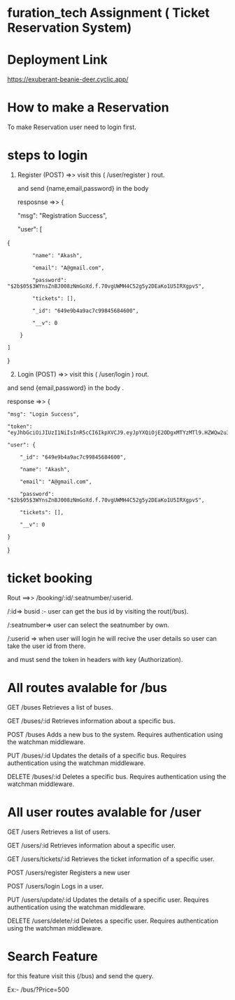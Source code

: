 # furation_tech Assignment ( Ticket Reservation System)
# Deployment Link 
https://exuberant-beanie-deer.cyclic.app/

# How to make a Reservation
To make Reservation user need to login first.
# steps to login 
1. Register (POST) =>> visit this ( /user/register ) rout.

 
   and send {name,email,password} in the body

   resposnse =>> {

    "msg": "Registration Success",

    "user": [

 {

            "name": "Akash",

            "email": "A@gmail.com",

            "password": "$2b$05$3WYnsZnBJ008zNmGoXd.f.70vgUWMH4C52g5y2DEaKo1U5IRXgpvS",

            "tickets": [],

            "_id": "649e9b4a9ac7c99845684600",

            "__v": 0

        }
        
    ]
    
}



2. Login (POST) =>> visit this ( /user/login ) rout.

   
 and send {email,password} in the body .

 
response =>> {

    "msg": "Login Success",
    
    "token": "eyJhbGciOiJIUzI1NiIsInR5cCI6IkpXVCJ9.eyJpYXQiOjE2ODgxMTYzMTl9.HZWQw2u3cMOMuFpUwAnNqLVI03HyLvntcVheP1VC1sQ",
    
    "user": {

        "_id": "649e9b4a9ac7c99845684600",
        
        "name": "Akash",
        
        "email": "A@gmail.com",
        
        "password": "$2b$05$3WYnsZnBJ008zNmGoXd.f.70vgUWMH4C52g5y2DEaKo1U5IRXgpvS",
        
        "tickets": [],
        
        "__v": 0
        
    }
    
}


# ticket booking 
Rout ==>>  /booking/:id/:seatnumber/:userid.

/:id=> busid :- user can get the bus id by visiting the rout(/bus).

/:seatnumber=> user can select the seatnumber by own.

/:userid => when user will login he will recive the user details so user can take the user id from there.


and must send the token in headers with key (Authorization).


# All routes avalable for /bus 

GET /buses
Retrieves a list of buses.

GET /buses/:id
Retrieves information about a specific bus.

POST /buses
Adds a new bus to the system. Requires authentication using the watchman middleware.

PUT /buses/:id
Updates the details of a specific bus. Requires authentication using the watchman middleware.

DELETE /buses/:id
Deletes a specific bus. Requires authentication using the watchman middleware.

# All user routes avalable for /user

GET /users
Retrieves a list of users.

GET /users/:id
Retrieves information about a specific user.

GET /users/tickets/:id
Retrieves the ticket information of a specific user.

POST /users/register
Registers a new user

POST /users/login
Logs in a user.

PUT /users/update/:id
Updates the details of a specific user. Requires authentication using the watchman middleware.

DELETE /users/delete/:id
Deletes a specific user. Requires authentication using the watchman middleware.

# Search Feature 
for this feature visit this (/bus) and send the query.

Ex:- /bus/?Price=500 

